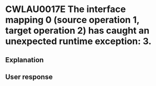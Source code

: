 # CWLAU0017E The interface mapping 0 (source operation 1, target operation 2) has caught an unexpected runtime exception: 3.

## Explanation

## User response